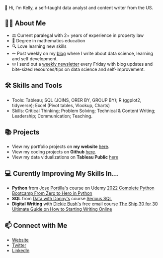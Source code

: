👋 Hi, I’m Kelly, a self-taught data analyst and content writer from the US.

## 🙋‍♀️ About Me
- ⚖ Current paralegal with 2+ years of experience in property law
- 📐 Degree in mathematics education 
- 🔍 Love learning new skills
- ✏ Post weekly on my [blog](https://www.kellyjadams.com/blog) where I write about data science, learning and self development. 
- ✉ I send out a [weekly newsletter](https://newsletter.kellyjadams.com/) every Friday with blog updates and bite-sized resources/tips on data science and self-improvement. 

## 🛠 Skills and Tools
- Tools: Tableau; SQL (JOINS, ORER BY, GROUP BY); R (ggplot2, tidyverse); Excel (Pivot tables, Vlookup, Charts)
- Skills: Critical Thinking; Problem Solving; Technical & Content Writing; Leadership; Communication; Teaching.

## 📚 Projects
- View my portfolio projects on **my website** [here](https://www.kellyjadams.com/portfolio). 
- View my coding projects on **Github** [here](https://github.com/kellyjadams/portfolioProjects).
- View my data vidualizations on **Tableau Public** [here](https://public.tableau.com/app/profile/kellyjadams)

## 💻 Curently Improving My Skills In...
- **Python** from [Jose Portilla's](https://www.udemy.com/user/joseportilla/) course on Udemy [2022 Complete Python Bootcamp From Zero to Hero in Python](https://www.udemy.com/course/complete-python-bootcamp/)
- **SQL** from [Data with Danny's](https://www.datawithdanny.com/) course [Serious SQL](https://www.datawithdanny.com/courses/serious-sql)
- **Digital Writing** with [Dickie Bush's](https://twitter.com/dickiebush) free email course [The Ship 30 for 30 Ultimate Guide on How to Starting Writing Online](https://startwritingonline.com/)

## 📫 Connect with Me
- [Website](https://www.kellyjadams.com/)
- [Twitter](https://twitter.com/KellyjAdamz)
- [LinkedIn](https://www.linkedin.com/in/kellyjianadams/)

